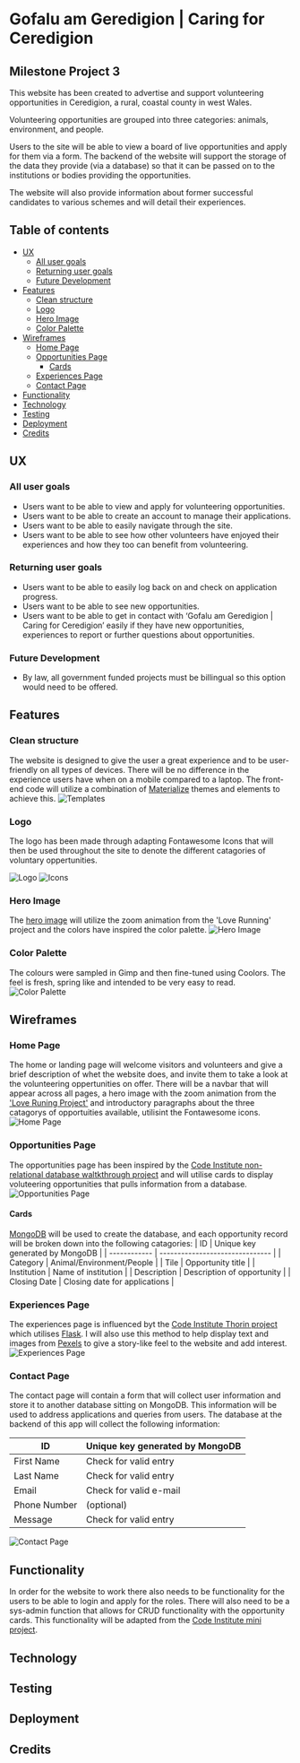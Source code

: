 # Gofalu am Geredigion | Caring for Ceredigion

## Milestone Project 3

This website has been created to advertise and support volunteering opportunities in Ceredigion, a rural, coastal county in west Wales.

Volunteering opportunities are grouped into three categories: animals, environment, and people.

Users to the site will be able to view a board of live opportunities and apply for them via a form. The backend of the website will support the storage of the data they provide (via a database) so that it can be passed on to the institutions or bodies providing the opportunities.

The website will also provide information about former successful candidates to various schemes and will detail their experiences.

## Table of contents
+ [UX](#ux "UX")
  + [All user goals](#all-user-goals "All user goals")
  + [Returning user goals](#returning-user-goals "Returning user goals")
  + [Future Development](#future-development "Future Development")
+ [Features](#features "Features")
  + [Clean structure](#clean-structure "Clean structure")
  + [Logo](#logo "Logo")
  + [Hero Image](#hero-image "Hero Image")
  + [Color Palette](#color-palette "Color Palette")
+ [Wireframes](#Wireframes "Wireframes")
  + [Home Page](#home-page "Home Page")
  + [Opportunities Page](#opportunities-page "Opportunities Page")
    + [Cards](#cards "Cards")
  + [Experiences Page](#experiences-page "Experiences Page")
  + [Contact Page](#contact-page "Contact Page")
+ [Functionality](#functionality "Functionality")
+ [Technology](#technology "Technology")
+ [Testing](#testing "Testing")
+ [Deployment](#deployment "Deployment")
+ [Credits](#Credits "Credits")

## UX
### All user goals
- Users want to be able to view and apply for volunteering opportunities.
- Users want to be able to create an account to manage their applications. 
- Users want to be able to easily navigate through the site.
- Users want to be able to see how other volunteers have enjoyed their experiences and how they too can benefit from volunteering.
### Returning user goals
- Users want to be able to easily log back on and check on application progress.
- Users want to be able to see new opportunities.
- Users want to be able to get in contact with ‘Gofalu am Geredigion | Caring for Ceredigion’ easily if they have new opportunities, experiences to report or further questions about opportunities.
### Future Development
- By law, all government funded projects must be billingual so this option would need to be offered.

## Features
### Clean structure
The website is designed to give the user a great experience and to be user-friendly on all types of devices. There will be no difference in the experience users have when on a mobile compared to a laptop. The front-end code will utilize a combination of [Materialize](https://materializecss.com/) themes and elements to achieve this.
![Templates](/images/readme/templates.jpg)

### Logo
The logo has been made through adapting Fontawesome Icons that will then be used throughout the site to denote the different catagories of voluntary oppertunities.

![Logo](/images/readme/GagLogo.png)
![Icons](/images/readme/fontawesome.jpg)

### Hero Image
The [hero image](https://www.cardigan-bay.com/cbay/wp-content/uploads/coast-path.jpg) will utilize the zoom animation from the 'Love Running' project and the colors have inspired the color palette.
![Hero Image](/images/readme/Cardigan-Bay-featured.jpg)

### Color Palette
The colours were sampled in Gimp and then fine-tuned using Coolors. The feel is fresh, spring like and intended to be very easy to read.
![Color Palette](/images/readme/palette.jpg)
## Wireframes
### Home Page
The home or landing page will welcome visitors and volunteers and give a brief description of whet the website does, and invite them to take a look at the volunteering oppertunities on offer. There will be a navbar that will appear across all pages, a hero image with the zoom animation from the ['Love Runing Project'](https://learn.codeinstitute.net/courses/course-v1:CodeInstitute+CSE101+2020_Q2/courseware/be0e510a3aca4bccb6e0bba4cf7cf06b/15fe9d557bcc4af5a117465b9150454f/) and introductory paragraphs about the three catagorys of opportuities available, utilisint the Fontawesome icons. 
![Home Page](/images/readme/landingPageWireframe.png)
### Opportunities Page
The opportunities page has been inspired by the [Code Institute non-relational database waltkthrough project](https://learn.codeinstitute.net/courses/course-v1:CodeInstitute+NRDB_L5+2022_Q3/courseware/9e2f12f5584e48acb3c29e9b0d7cc4fe/054c3813e82e4195b5a4d8cd8a99ebaa/) and will utilise cards to display voluteering opportunities that pulls information from a database. 
![Opportunities Page](/images/readme/opportunitiesPageWireframe.png)
#### Cards
[MongoDB](https://learn.codeinstitute.net/courses/course-v1:CodeInstitute+NRDB_L5+2022_Q3/courseware/58bca0e827fc46bc862c5e2aeec97468/a4e711e56b114afaace001a03afd1c63/) will be used to create the database, and each opportunity record will be broken down into the following catagories:
| ID           | Unique key generated by MongoDB |
| ------------ | ------------------------------- |
| Category     | Animal/Environment/People       |
| Tile         | Opportunity title               |
| Institution  | Name of institution             |
| Description  | Description of opportunity      |
| Closing Date | Closing date for applications   |
### Experiences Page
The experiences page is influenced byt the [Code Institute Thorin project](https://learn.codeinstitute.net/courses/course-v1:CodeInstitute+FL101+2021_T1/courseware/4d995e6a4f384c3dafffdcbde3fd25ef/eb7780e1b9f643d7a956497f29d82f39/) which utilises [Flask](https://flask.palletsprojects.com/en/2.2.x/). I will also use this method to help display text and images from [Pexels](https://www.pexels.com/) to give a story-like feel to the website and add interest.
![Experiences Page](/images/readme/testimonialsPageWireframe.png)
### Contact Page
The contact page will contain a form that will collect user information and store it to another database sitting on MongoDB. This information will be used to address applications and queries from users. The database at the backend of this app will collect the following information:

| ID           | Unique key generated by MongoDB |
| ------------ | ------------------------------- |
| First Name   |Check for valid entry            |
| Last Name    |Check for valid entry            |
| Email        |Check for valid e-mail           |
| Phone Number |(optional)                       |
| Message      |Check for valid entry            |

![Contact Page](/images/readme/contactPageWireframe.png)

## Functionality
In order for the website to work there also needs to be functionality for the users to be able to login and apply for the roles. There will also need to be a sys-admin function that allows for CRUD functionality with the opportunity cards. This functionality will be adapted from the [Code Institute mini project](https://learn.codeinstitute.net/courses/course-v1:CodeInstitute+NRDB_L5+2022_Q3/courseware/9e2f12f5584e48acb3c29e9b0d7cc4fe/054c3813e82e4195b5a4d8cd8a99ebaa/).

## Technology
## Testing
## Deployment
## Credits
